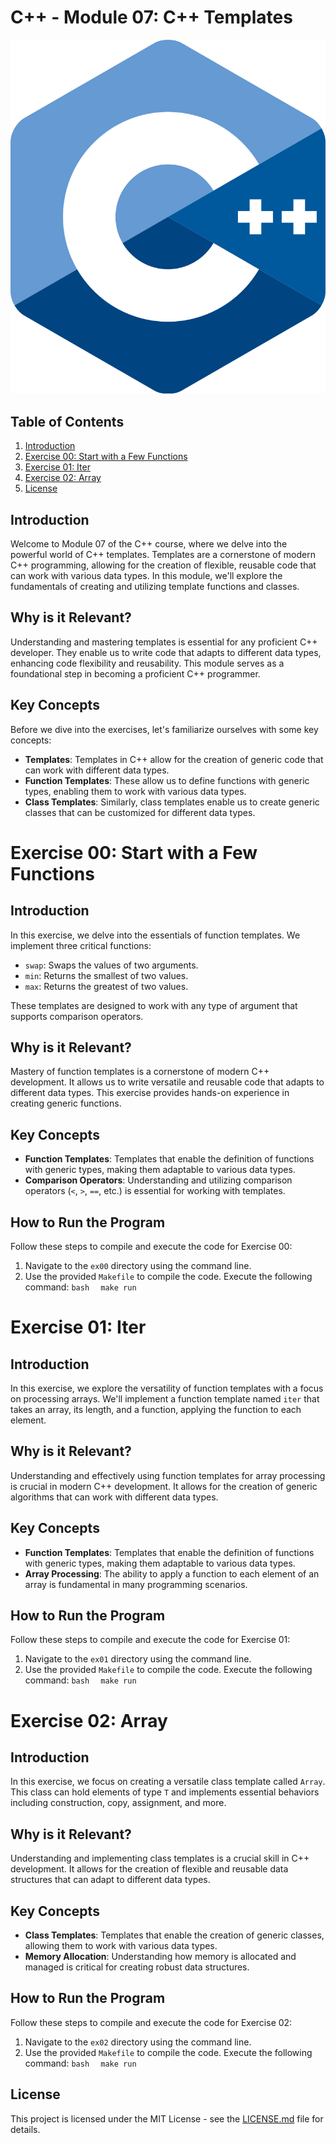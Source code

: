 # C++ - Module 07: C++ Templates

![C++ Logo](cpp_logo.png)

## Table of Contents

1. [Introduction](#introduction)
2. [Exercise 00: Start with a Few Functions](#exercise-00-start-with-a-few-functions)
3. [Exercise 01: Iter](#exercise-01-iter)
4. [Exercise 02: Array](#exercise-02-array)
6. [License](#license)

## Introduction

Welcome to Module 07 of the C++ course, where we delve into the powerful world of C++ templates. Templates are a cornerstone of modern C++ programming, allowing for the creation of flexible, reusable code that can work with various data types. In this module, we'll explore the fundamentals of creating and utilizing template functions and classes.

## Why is it Relevant?

Understanding and mastering templates is essential for any proficient C++ developer. They enable us to write code that adapts to different data types, enhancing code flexibility and reusability. This module serves as a foundational step in becoming a proficient C++ programmer.

## Key Concepts

Before we dive into the exercises, let's familiarize ourselves with some key concepts:

- **Templates**: Templates in C++ allow for the creation of generic code that can work with different data types.
- **Function Templates**: These allow us to define functions with generic types, enabling them to work with various data types.
- **Class Templates**: Similarly, class templates enable us to create generic classes that can be customized for different data types.

# Exercise 00: Start with a Few Functions

## Introduction

In this exercise, we delve into the essentials of function templates. We implement three critical functions:

- `swap`: Swaps the values of two arguments.
- `min`: Returns the smallest of two values.
- `max`: Returns the greatest of two values.

These templates are designed to work with any type of argument that supports comparison operators.

## Why is it Relevant?

Mastery of function templates is a cornerstone of modern C++ development. It allows us to write versatile and reusable code that adapts to different data types. This exercise provides hands-on experience in creating generic functions.

## Key Concepts

- **Function Templates**: Templates that enable the definition of functions with generic types, making them adaptable to various data types.
- **Comparison Operators**: Understanding and utilizing comparison operators (`<`, `>`, `==`, etc.) is essential for working with templates.

## How to Run the Program

Follow these steps to compile and execute the code for Exercise 00:

1. Navigate to the `ex00` directory using the command line.
2. Use the provided `Makefile` to compile the code. Execute the following command:
   ```bash  ```
    ```make run ```

# Exercise 01: Iter

## Introduction

In this exercise, we explore the versatility of function templates with a focus on processing arrays. We'll implement a function template named `iter` that takes an array, its length, and a function, applying the function to each element.

## Why is it Relevant?

Understanding and effectively using function templates for array processing is crucial in modern C++ development. It allows for the creation of generic algorithms that can work with different data types.

## Key Concepts

- **Function Templates**: Templates that enable the definition of functions with generic types, making them adaptable to various data types.
- **Array Processing**: The ability to apply a function to each element of an array is fundamental in many programming scenarios.

## How to Run the Program

Follow these steps to compile and execute the code for Exercise 01:

1. Navigate to the `ex01` directory using the command line.
2. Use the provided `Makefile` to compile the code. Execute the following command:
   ```bash  ```
    ```make run ```

# Exercise 02: Array

## Introduction

In this exercise, we focus on creating a versatile class template called `Array`. This class can hold elements of type `T` and implements essential behaviors including construction, copy, assignment, and more.

## Why is it Relevant?

Understanding and implementing class templates is a crucial skill in C++ development. It allows for the creation of flexible and reusable data structures that can adapt to different data types.

## Key Concepts

- **Class Templates**: Templates that enable the creation of generic classes, allowing them to work with various data types.
- **Memory Allocation**: Understanding how memory is allocated and managed is critical for creating robust data structures.

## How to Run the Program

Follow these steps to compile and execute the code for Exercise 02:

1. Navigate to the `ex02` directory using the command line.
2. Use the provided `Makefile` to compile the code. Execute the following command:
   ```bash  ```
    ```make run ```


## License

This project is licensed under the MIT License - see the [LICENSE.md](LICENSE.md) file for details.
